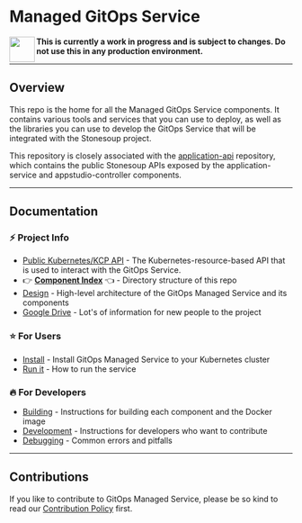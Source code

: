 # Managed GitOps Service

<image width="45" align="left" src="https://user-images.githubusercontent.com/242652/138285004-b27d55b3-163b-4fe3-a8ff-6c34518044bd.png">

**This is currently a work in progress and is subject to changes. Do not use this in any production environment.**

---

## Overview

This repo is the home for all the Managed GitOps Service components.
It contains various tools and services that you can use to deploy, as well as the libraries you can use to develop the GitOps Service that will be integrated with the Stonesoup project.

This repository is closely associated with the [application-api](https://github.com/konflux-ci/application-api/) repository, which contains the public Stonesoup APIs exposed by the application-service and appstudio-controller components.

---

## Documentation

### ⚡ Project Info
* [Public Kubernetes/KCP API](./docs/api.md) - The Kubernetes-resource-based API that is used to interact with the GitOps Service.
* 👉 **[Component Index](./docs/components.md)** 👈 - Directory structure of this repo
* [Design] - High-level architecture of the GitOps Managed Service and its components
* [Google Drive] - Lot's of information for new people to the project

### ⭐ For Users

* [Install](./docs/install.md) - Install GitOps Managed Service to your Kubernetes cluster
* [Run it](./docs/run.md) - How to run the service

### 🔥 For Developers

* [Building](./docs/building.md) - Instructions for building each component and the Docker image
* [Development](./docs/development.md) - Instructions for developers who want to contribute
* [Debugging](./docs/debug.md) - Common errors and pitfalls

---

## Contributions

If you like to contribute to GitOps Managed Service, please be so kind to read our [Contribution Policy](./docs/CONTRIBUTING.md) first.

[Backend Shared]: https://github.com/redhat-appstudio/managed-gitops/tree/main/backend-shared
[Backend]: https://github.com/redhat-appstudio/managed-gitops/tree/main/backend
[Cluster-Agent]: https://github.com/redhat-appstudio/managed-gitops/tree/main/cluster-agent
[Load Test]: https://github.com/redhat-appstudio/managed-gitops/tree/main/utilities/load-test#argo-cd-load-test-utility
[KinD]: https://kind.sigs.k8s.io/docs/user/quick-start/
[k3s]: https://k3s.io/
[EventLoop]: https://github.com/redhat-appstudio/managed-gitops/tree/main/backend/eventloop
[ArgoCD Application CR]: https://argo-cd.readthedocs.io/en/stable/operator-manual/declarative-setup/
[Another Event-Loop]: https://github.com/redhat-appstudio/managed-gitops/blob/main/cluster-agent/controllers/managed-gitops/eventloop
[GitOps Operation Controller]: https://github.com/redhat-appstudio/managed-gitops/blob/main/cluster-agent/controllers/managed-gitops/operation_controller.go
[ArgoCD Application Controller]: https://github.com/redhat-appstudio/managed-gitops/blob/main/cluster-agent/controllers/argoproj.io/application_controller.go
[Docker]: https://www.docker.com/
[db-schema]: https://github.com/redhat-appstudio/managed-gitops/blob/main/db-schema.sql
[psql.sh]: https://github.com/redhat-appstudio/managed-gitops/blob/main/psql.sh
[Operation CRD]: https://github.com/redhat-appstudio/managed-gitops/blob/main/backend-shared/config/crd/bases/managed-gitops.redhat.com_operations.yaml
[routes]: https://github.com/redhat-appstudio/managed-gitops/tree/main/backend/routes
[Design]: https://docs.google.com/document/d/1e1UwCbwK-Ew5ODWedqp_jZmhiZzYWaxEvIL-tqebMzo/edit#heading=h.s0hdo22ap5cp
[Google Drive]: https://drive.google.com/drive/u/0/folders/1p_yIOJ1WLu-lqz-BVDn076l1K1pEOc1d

